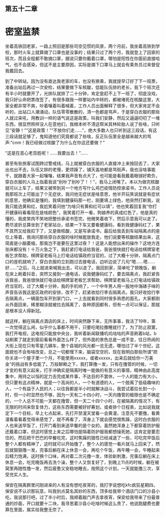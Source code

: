 ## ﻿第五十二章

# 密室监禁

坐着高铁回老家，一路上照旧是那些司空见惯的风景，两个月前，我坐着高铁到学校，那时火车上就算摘了口罩也是没事的；结果只过了两个月，我就登上了回家的班次，而且全程都不敢摘口罩，据说只要你戴着口罩，哪怕是阳性在你面前直接哈气，也不会感染，但这不是主要原因，实际是摘下口罩马上就会有乘务员过来督促我戴回去。

到了中转站，因为没有直达我老家的车，也没有换乘，我就提早订好了下一班票，准备出站后再过一次安检，结果要做下车核酸，低能队伍排的老长，我下个班次还有半小时就要开了，光排队﻿就排了二十分钟，肯定是赶不上下一班了，彻底没戏，我只好认命把票改签了，有很多跟我一样要站内中转的，都被堵死在核酸这里，大家全都非常不爽，吵着嚷着叫着喊着，工作人员出面解释了很多，但大家肯定不会听的，出站口人潮涌动，队伍零零散散的，清一色都是骂声，于是穿白衣服的那些人就过来吼，用教训一样的语气说这是政策，叫我们安静，然后又逼逼叨叨了一堆东西，很显然照样没人在意他们，我根本听不清这帮米其林轮胎人说了些啥，只听见“安静！”“这是政策！”“不放你们走……”，绝大多数人也只听到这三段话，有这三段话就足够了，鬼知道他们究竟都说了些啥，﻿反正队伍里全是越来越大的骂声:“cnm！我已经做过核酸了为什么在你这还要做？”

“这是在恶心老百姓呢！……我要出去！”……

甚至有些旅客试图跨过警戒线，马上就被穿白衣服的人直接冲上来按回去了，大家出也出不去，队伍又排的老慢，更烦躁了，铺天盖地都是骂街声，我也没啥事能干，就跟着大家一起嚷嚷，结果我声音有点大了，也可能是看我戴着眼镜好欺负，穿白衣服的人马上指着我说“别吵了别吵了！！”，我马上闭嘴了。本以为做完核酸就可以上车了，结果又被带到另一个地方写什么鸡巴疫情防控承诺书，工作人员说我那班次上可能出了个无症状，我问他无症状是啥意思，他半开玩笑说就是有症状的意思，他确实是懂的，我填到健康码那一栏，刚要﻿填上绿色，他突然打断我，说我只能选黄和红，我尬笑着问他“为啥只有黄和红可以填”，他也笑着回复我“你打开健康码看看现在是啥颜色”，我笑着打开一看，狗娘养的真成红色了，他是真的懂的，我皮笑肉不笑地把整份承诺书签完，他微笑着收下，然后示意我可以走了。费尽波折总算坐到了老家站台，结果一下车又要看健康码，看到我健康码红了，果不其然又给我扣下了，又是做核酸，又是写承诺书，最后给我丢到车站隔离点的座位上等着，我询问那些穿白衣服的啥时候能放我走，他们说要等核酸结果出来，这简直是小脑萎缩，那我岂不是要在这里过夜？！这是人能想出来的操作？这地方连张床都没有！﻿十万火急之下，我赶紧打电话给我爸，我爸很快就打电话给棋牌室老板乞求帮助，棋牌室老板马上打电话给镇政府当官的，过了大概十分钟，隔离点门口的座机就响了，穿白衣服的立刻跑过去接电话，边听边说了几句“嗯……嗯……好……”之后，马上就进来喊我出去，可以走了。我回到家，简单吃了顿晚饭，躺在床上刷着抖音，突然又接到一通电话，说我健康码红了，要去隔离点，我赶紧告诉我爸，我爸很快就打电话给棋牌室老板乞求帮助，棋牌室老板马上打电话给镇政府当官的，过了大概十分钟，我的手机响了，一个中年男人用一股地中海碴子味的声音告诉我这是区政府的安排，﻿改不了，赶紧收拾行李去隔离点。我只好收拾行李去隔离点，一辆面包车开到家门口，一上去就看到同村很多熟悉的面孔，大家都刚从外面回来，稀里糊涂就被拉去隔离了，各种原因都有，但有一点可以保证，那就是根本没人得新冠。

就这样，躺在隔离点酒店的床上，时间突然静下来，无所事事，我活了19年，第一次觉得这么闲，似乎什么事都不用干，只要吃喝拉撒睡就行了，为了防止寂寞，我打开电视，这电视只能放中央台，我听着新闻联播叽叽咕咕的声音刷着b站，b站刷累了就走到窗前看看外面怎么样了，但外面的景色总是一成不变，往日热闹的大街上现在只有零星几辆车，﻿整个县城的风光都一览无遗，哪怕过了半个世纪，这面貌也不会有啥改变，总之一切都慢下来，脑袋空空的，现在我明白那些所谓“把你关进一个屋子里一个月，不能使用xxxxx，或者xxxxx，出来后就给你一万美金”的挑战有多低能了。万般聊赖之下，我打算撸一发，只有在撸管的时候，一切才变的有意义起来，打手冲确实是隔离时唯一能做的有意义的事情，精神由此高度集中，用持之以恒的定力去完成某件事，不达目的不罢休，一个人的能力有大小，但只要有这点精神，就是一个高尚的人，一个有道德的人，一个脱离了低级趣味的人，一个有益于人民的人；以往我都是半小时﻿就解决战斗，我尝试着拉长到一小时，但一小时显然也不够，因为一天有二十四小时，一天内撸管的极限也是不确定的，一个人总不可能一天都在撸管，但一天二十四个小时，在被隔离的情况下，有无限的时间来恢复体力，这些东西需要被好好筹划，或者排个日程表，比如说我就定下一个目标，早上七点起来，先打开禁漫天堂看一会黄漫，注意先不要撸，看黄漫看着看着觉得来感觉了，就不再看了，浑身上下就会感觉很焦躁，这时白衣服的人也来送早饭了，打开门看到来送早餐的是个女的，虽然她浑身上下都穿着防护服还戴着口罩，但这时感觉上来之后哪怕是隔着防护服我都想﻿操死她，这肯定是要忍住的，然后把干巴巴的早餐吃完，这时焦躁的狼性已经减退了一些，可吃完早饭后整个人都有精神了，这时就可以开始撸了，整个人的感觉一看片就马上回来了，然后就狠狠撸一发，完事后躺在床上休息一会，再吃个午饭，再午睡一会，午睡起来后精力饱满，这时换个口味，再对着二次元撸一发，体验新刺激，完事后躺在床上休息一会，吃完晚饭再去洗个澡，整个人又恢复好了，到晚上11点的时候，躺在被窝里再随性撸一发，然后疲惫又安稳地睡去，按照这个计划，一天就能撸三次，享受充实人生。

保安在隔离群里问刚进来的人有没﻿有想吃夜宵的，我打字说想吃kfc疯狂星期四，保安说不认识那玩意，叫我别点莫名其妙的东西，顶多给我带个酒店门口的沙县小吃，我说那行吧，过了半小时后，我顺着敲门声去拿夜宵，保安给我带来了份最普通的炒面，开口就要十二块，我寻思着沙县小吃啥时候这么贵了，他说跑腿费也要算在里面，属实给我整无奈了。

